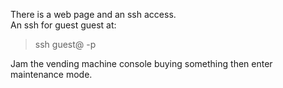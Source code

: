 There is a web page and an ssh access.  
An ssh for guest guest at:  
> ssh guest@<ip> -p <port>  

Jam the vending machine console buying something then enter maintenance mode.